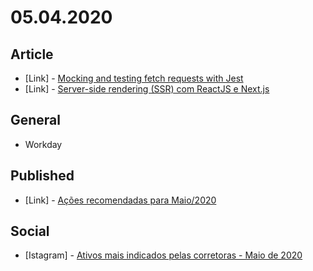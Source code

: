 # 05.04.2020

## Article

- \[Link\] - [Mocking and testing fetch requests with Jest](https://swizec.com/blog/mocking-and-testing-fetch-requests-with-jest/swizec/9338 )
- \[Link\] - [Server-side rendering (SSR) com ReactJS e Next.js](https://blog.rocketseat.com.br/ssr-nextjs-reactjs/)

## General

- Workday

## Published

- \[Link\] - [Ações recomendadas para Maio/2020](https://nerdcalistenico.com.br/foconocapital/artigos/recomendadas/acoes-recomendadas-para-maio-2020/)

## Social

- \[Istagram\] - [Ativos mais indicados pelas corretoras - Maio de 2020](https://www.instagram.com/p/B_ykW3OJ2I9/)
